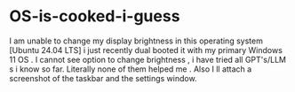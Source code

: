 # OS-is-cooked-i-guess
I am unable to change my display brightness in this operating system [Ubuntu 24.04 LTS] i just recently dual booted it with my primary Windows 11 OS . I cannot see option to change brightness , i have tried all GPT's/LLM s i know so far. Literally none of them helped me . Also I ll attach a screenshot of the taskbar and the settings window.
